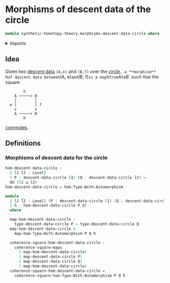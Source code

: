 # Morphisms of descent data of the circle

```agda
module synthetic-homotopy-theory.morphisms-descent-data-circle where
```

<details><summary>Imports</summary>

```agda
open import foundation.commuting-squares-of-maps
open import foundation.universe-levels

open import structured-types.morphisms-types-equipped-with-automorphisms

open import synthetic-homotopy-theory.descent-circle
```

</details>

## Idea

Given two [descent data](synthetic-homotopy-theory.descent-circle.md) `(A,e)`
and `(B,f)` over the
[circle](synthetic-homotopy-theory.circle.md)`, a **morphism** `h`of descent data between`(A,
e)`and`(B, f)`is a map`h`from`A`to`B` such that the square

```text
        h
    A ─────> B
    │        │
  e │        │ f
    ∨        ∨
    A ─────> B
        h
```

[commutes](foundation.commuting-squares-of-maps.md).

## Definitions

### Morphisms of descent data for the circle

```agda
hom-descent-data-circle :
  { l1 l2 : Level}
  ( P : descent-data-circle l1) (Q : descent-data-circle l2) →
  UU (l1 ⊔ l2)
hom-descent-data-circle = hom-Type-With-Automorphism

module _
  { l1 l2 : Level} (P : descent-data-circle l1) (Q : descent-data-circle l2)
  ( h : hom-descent-data-circle P Q)
  where

  map-hom-descent-data-circle :
    type-descent-data-circle P → type-descent-data-circle Q
  map-hom-descent-data-circle =
    map-hom-Type-With-Automorphism P Q h

  coherence-square-hom-descent-data-circle :
    coherence-square-maps
      ( map-hom-descent-data-circle)
      ( map-descent-data-circle P)
      ( map-descent-data-circle Q)
      ( map-hom-descent-data-circle)
  coherence-square-hom-descent-data-circle =
    coherence-square-hom-Type-With-Automorphism P Q h
```
